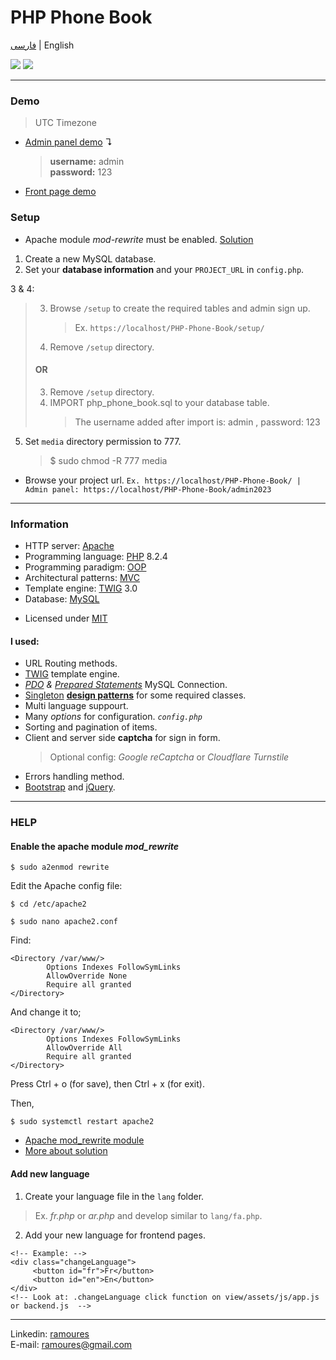 # PHP Phone Book
[فارسی](https://awaweb.ir/blog/posts/php-phone-book) | English

[<img src="screenshot.png">](https://awaweb.ir/projects/free/php_phone_book)
[<img src="screenshot2.png">](https://awaweb.ir/projects/free/php_phone_book/admin2023)

___
### Demo 
> UTC Timezone
+ [Admin panel demo](https://awaweb.ir/projects/free/php_phone_book/admin2023) &#8628;
     > **username:** admin<br> 
     > **password:** 123  
+ [Front page demo](https://awaweb.ir/projects/free/php_phone_book)

### Setup
- Apache module *mod-rewrite* must be enabled. [Solution](#enable-the-apache-module-mod_rewrite)
1. Create a new MySQL database.
2. Set your **database information** and your `PROJECT_URL` in `config.php`.

3 & 4:

> 3. Browse `/setup` to create the required tables and admin sign up.
>     > Ex. `https://localhost/PHP-Phone-Book/setup/`
> 4. Remove `/setup` directory.
> #### OR
> 3. Remove `/setup` directory.
> 4. IMPORT php_phone_book.sql to your database table.
>    > The username added after import is: admin , password: 123

5. Set `media` directory permission to 777.
   > $ sudo chmod -R 777 media

+ Browse your project url. `Ex. https://localhost/PHP-Phone-Book/ | Admin panel: https://localhost/PHP-Phone-Book/admin2023`
___
### Information
+ HTTP server: [Apache](https://httpd.apache.org/) 
+ Programming language: [PHP](https://www.php.net/) 8.2.4
+ Programming paradigm: [OOP](https://en.wikipedia.org/wiki/Object-oriented_programming)
+ Architectural patterns: [MVC](https://en.wikipedia.org/wiki/Model%E2%80%93view%E2%80%93controller)
+ Template engine: [TWIG](https://twig.symfony.com/) 3.0
+ Database: [MySQL](https://www.mysql.com/)
* Licensed under [MIT](https://github.com/ramoures/PHP-Phone-Book/blob/main/LICENSE)

#### I used:
+ URL Routing methods.
+ [TWIG](https://twig.symfony.com/) template engine.
+  *[PDO](https://www.php.net/manual/en/book.pdo.php) & [Prepared Statements](https://www.php.net/manual/en/mysqli.quickstart.prepared-statements.php)* MySQL Connection.
+ [Singleton](https://en.wikipedia.org/wiki/Singleton_pattern) [**design patterns**](https://en.wikipedia.org/wiki/Design_Patterns) for some required classes.
+ Multi language suppourt.
+ Many *options* for configuration. *`config.php`*
+ Sorting and pagination of items.
+ Client and server side **captcha** for sign in form.
   >  Optional config: *Google reCaptcha* or *Cloudflare Turnstile*
+ Errors handling method.
+ [Bootstrap](https://getbootstrap.com/) and [jQuery](https://jquery.com/).
___
### HELP


#### Enable the apache module *mod_rewrite*
`$ sudo a2enmod rewrite`

Edit the Apache config file:

`$ cd /etc/apache2`

`$ sudo nano apache2.conf`

Find:
```
<Directory /var/www/>
        Options Indexes FollowSymLinks
        AllowOverride None
        Require all granted
</Directory>
```
And change it to;
```
<Directory /var/www/>
        Options Indexes FollowSymLinks
        AllowOverride All
        Require all granted
</Directory>
```
Press Ctrl + o (for save), then Ctrl + x (for exit).

Then,

`$ sudo systemctl restart apache2`

- [Apache mod_rewrite module](https://httpd.apache.org/docs/current/mod/mod_rewrite.html)
- [More about solution](https://stackoverflow.com/questions/869092/how-to-enable-mod-rewrite-for-apache-2-2)

#### Add new language
1. Create your language file in the `lang` folder.
>Ex. *fr.php* or *ar.php* and develop similar to `lang/fa.php`.
2. Add your new language for frontend pages.<br>
```
<!-- Example: -->
<div class="changeLanguage">
     <button id="fr">Fr</button>
     <button id="en">En</button>
</div>
<!-- Look at: .changeLanguage click function on view/assets/js/app.js or backend.js  -->

```
____

Linkedin: [ramoures](https://www.linkedin.com/in/ramoures/)<br>
E-mail: ramoures@gmail.com
